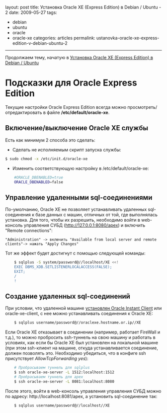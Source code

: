 layout: post
title: Установка Oracle XE (Express Edition) в Debian / Ubuntu - 2
date: 2009-05-27
tags:
- debian
- ubuntu
- oracle
- oracle-xe
categories: articles
permalink: ustanovka-oracle-xe-express-edition-v-debian-ubuntu-2

---

Продолжаем тему, начатую в [Установка Oracle XE (Express Edition) в Debian / Ubuntu](/articles/ustanovka-oracle-xe-express-edition-v-debian-ubuntu) 

<!-- more -->

Подсказки для Oracle Express Edition
====================================

Текущие настройки Oracle Express Edition всегда можно просмотреть/отредактировать в файле **/etc/default/oracle-xe**.

Включение/выключение Oracle XE службы
-------------------------------------

Есть как минимум 2 способа это сделать:

  - Сделать не исполняемым скрипт запуска службы:

``` bash
$ sudo chmod -x /etc/init.d/oracle-xe 
```
  - Изменить соответствующую настройку в /etc/default/oracle-xe:

``` bash
    #ORACLE_DBENABLED=true
    ORACLE_DBENABLED=false
```

Управление удаленными sql-соединениями
--------------------------------------

По-умолчанию, Oracle XE не позволяет устанавливать удаленных sql-соединения к базе данных с машин, отличных от той, где выполнялась установка. Для того, чтобы их разрешить, необходимо войти в web-консоль управления СУБД (http://127.0.0.1:8080/apex) и включить "Remote connections": 

    "Administration" -> включить "Available from local server and remote clients"-> нажать "Apply Changes"

Тот же эффект будет достигнут с помощью следующей команды:

``` bash
    $ sqlplus -S system/password@//localhost/XE <<!
    EXEC DBMS_XDB.SETLISTENERLOCALACCESS(FALSE); 
    EXIT;
    /
    !
```
Создание удаленных sql-соединений
---------------------------------

При условии, что удаленной машине [установлен Oracle Instant Client](http://debianworld.ru/articles/ustanovka-oracle-instant-client-v-debian-ubuntu/ "Пример установки Oracle Instant Client в Debian / Ubuntu##index##") или oracle-xe-client, с нее можно устанавливать соединения к Oracle XE:

``` bash
    $ sqlplus username/password@//oraclexe.hostname.or.ip//XE
```

Если Oracle XE отказывает в соединении (например, работает FireWall и т.д.), то можно пробросить ssh-туннель на свою машину и работать в условиях, как если бы Oracle XE был установлен на локальной машине (при этом ssh-клиент на машине, откуда устанавливается соединение, должен позволять это. Необходимо убедиться, что в конфиге ssh присутствует *AllowTcpForwarding yes*):

``` bash
    # Пробрасываем туннель для sqlplus
    $ ssh oracle-xe-server -L 1512:localhost:1512
    # Пробрасываем туннель для apex
    $ ssh oracle-xe-server -L 8081:localhost:8080
```
После этого, войти в web-консоль управления управления СУБД можно по адресу: http://localhost:8081/apex, а установить sql-соединение так:

``` bash
    $ sqlplus username/password@//localhost//XE
```
